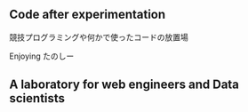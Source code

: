 <h2>Code after experimentation</h2>
競技プログラミングや何かで使ったコードの放置場

Enjoying
たのしー

<h2>A laboratory for web engineers and Data scientists</h2>
